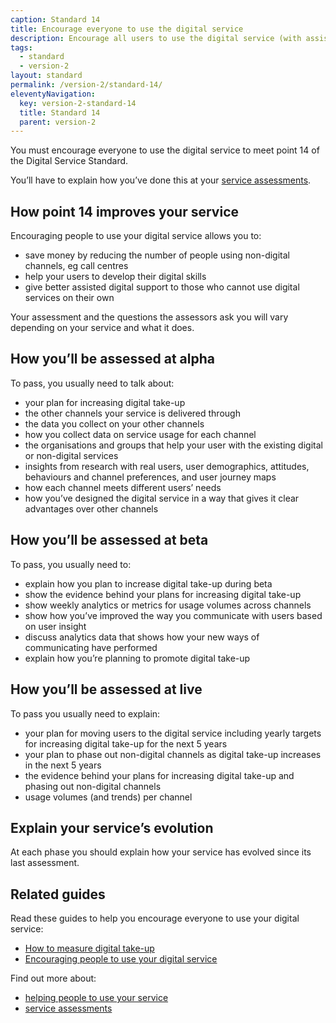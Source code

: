 ```yaml
---
caption: Standard 14
title: Encourage everyone to use the digital service
description: Encourage all users to use the digital service (with assisted digital support if required) alongside an appropriate plan to phase out non-digital channels and services.
tags:
  - standard
  - version-2
layout: standard
permalink: /version-2/standard-14/
eleventyNavigation:
  key: version-2-standard-14
  title: Standard 14
  parent: version-2
---
```


You must encourage everyone to use the digital service to meet point 14 of the Digital Service Standard.

You’ll have to explain how you’ve done this at your [service assessments](https://www.gov.uk/service-manual/service-assessments/how-service-assessments-work).

## How point 14 improves your service

Encouraging people to use your digital service allows you to:

- save money by reducing the number of people using non-digital channels, eg call centres
- help your users to develop their digital skills
- give better assisted digital support to those who cannot use digital services on their own

Your assessment and the questions the assessors ask you will vary depending on your service and what it does.

## How you’ll be assessed at alpha

To pass, you usually need to talk about:

- your plan for increasing digital take-up
- the other channels your service is delivered through
- the data you collect on your other channels
- how you collect data on service usage for each channel
- the organisations and groups that help your user with the existing digital or non-digital services
- insights from research with real users, user demographics, attitudes, behaviours and channel preferences, and user journey maps
- how each channel meets different users’ needs
- how you’ve designed the digital service in a way that gives it clear advantages over other channels

## How you’ll be assessed at beta

To pass, you usually need to:

- explain how you plan to increase digital take-up during beta
- show the evidence behind your plans for increasing digital take-up
- show weekly analytics or metrics for usage volumes across channels
- show how you’ve improved the way you communicate with users based on user insight
- discuss analytics data that shows how your new ways of communicating have performed
- explain how you’re planning to promote digital take-up

## How you’ll be assessed at live

To pass you usually need to explain:

- your plan for moving users to the digital service including yearly targets for increasing digital take-up for the next 5 years
- your plan to phase out non-digital channels as digital take-up increases in the next 5 years
- the evidence behind your plans for increasing digital take-up and phasing out non-digital channels
- usage volumes (and trends) per channel

## Explain your service’s evolution

At each phase you should explain how your service has evolved since its last assessment.

## Related guides

Read these guides to help you encourage everyone to use your digital service:

- [How to measure digital take-up](https://www.gov.uk/service-manual/measuring-success/measuring-digital-take-up)
- [Encouraging people to use your digital service](https://www.gov.uk/service-manual/helping-people-to-use-your-service/encouraging-people-to-use-your-digital-service)

Find out more about:

- [helping people to use your service](https://www.gov.uk/service-manual/helping-people-to-use-your-service)
- [service assessments](https://www.gov.uk/service-manual/service-assessments)
